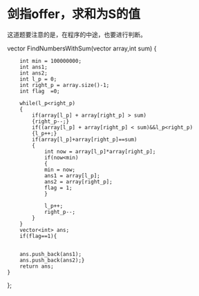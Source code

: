 # 剑指offer，求和为S的值

这道题要注意的是，在程序的中途，也要进行判断。




vector<int> FindNumbersWithSum(vector<int> array,int sum) {

                
        int min = 100000000;
        int ans1;
        int ans2;
        int l_p = 0;
        int right_p = array.size()-1;
        int flag  =0;

        while(l_p<right_p)
        {
            if(array[l_p] + array[right_p] > sum)
            {right_p--;}
            if((array[l_p] + array[right_p] < sum)&&l_p<right_p)
            {l_p++;}
            if(array[l_p]+array[right_p]==sum)
            {
                int now = array[l_p]*array[right_p];
                if(now<min)
                {
                min = now;
                ans1 = array[l_p];
                ans2 = array[right_p];
                flag = 1;
                }
                
                l_p++;
                right_p--;
            }
        }
        vector<int> ans;
        if(flag==1){
            
        
        ans.push_back(ans1);
        ans.push_back(ans2);}
        return ans;
    }
};

